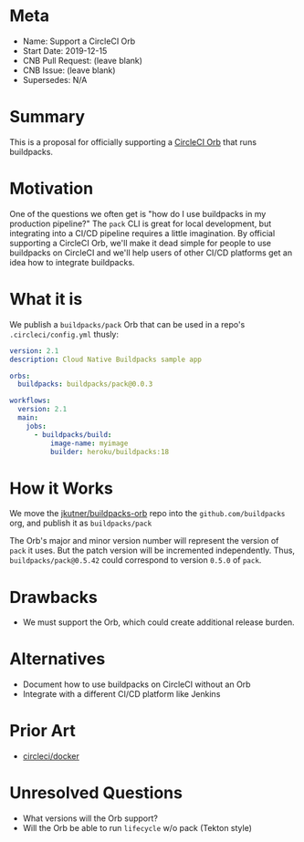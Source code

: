 # Meta
[meta]: #meta
- Name: Support a CircleCI Orb
- Start Date: 2019-12-15
- CNB Pull Request: (leave blank)
- CNB Issue: (leave blank)
- Supersedes: N/A

# Summary
[summary]: #summary

This is a proposal for officially supporting a [CircleCI Orb](https://circleci.com/orbs/) that runs buildpacks.

# Motivation
[motivation]: #motivation

One of the questions we often get is "how do I use buildpacks in my production pipeline?" The `pack` CLI is great for local development, but integrating into a CI/CD pipeline requires a little imagination. By official supporting a CircleCI Orb, we'll make it dead simple for people to use buildpacks on CircleCI and we'll help users of other CI/CD platforms get an idea how to integrate buildpacks.

# What it is
[what-it-is]: #what-it-is

We publish a `buildpacks/pack` Orb that can be used in a repo's `.circleci/config.yml` thusly:

```yaml
version: 2.1
description: Cloud Native Buildpacks sample app

orbs:
  buildpacks: buildpacks/pack@0.0.3

workflows:
  version: 2.1
  main:
    jobs:
      - buildpacks/build:
          image-name: myimage
          builder: heroku/buildpacks:18
```

# How it Works
[how-it-works]: #how-it-works

We move the [jkutner/buildpacks-orb](https://github.com/jkutner/buildpacks-orb) repo into the `github.com/buildpacks` org, and publish it as `buildpacks/pack`

The Orb's major and minor version number will represent the version of `pack` it uses. But the patch version will be incremented independently. Thus, `buildpacks/pack@0.5.42` could correspond to version `0.5.0` of `pack`.

# Drawbacks
[drawbacks]: #drawbacks

- We must support the Orb, which could create additional release burden.

# Alternatives
[alternatives]: #alternatives

- Document how to use buildpacks on CircleCI without an Orb
- Integrate with a different CI/CD platform like Jenkins

# Prior Art
[prior-art]: #prior-art

- [circleci/docker](https://circleci.com/orbs/registry/orb/circleci/docker)

# Unresolved Questions
[unresolved-questions]: #unresolved-questions

- What versions will the Orb support?
- Will the Orb be able to run `lifecycle` w/o pack (Tekton style)
